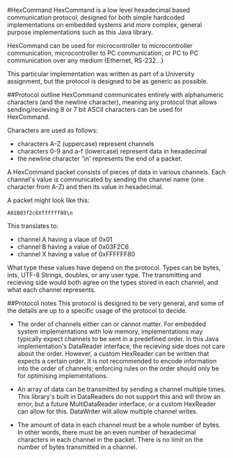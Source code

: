 #HexCommand
HexCommand is a low level hexadecimal based communication protocol, designed for both simple hardcoded implementations on embedded systems and more complex, general purpose implementations such as this Java library.

HexCommand can be used for microcontroller to microcontroller communication, microcontroller to PC communication, or PC to PC communication over any medium (Ethernet, RS-232...)

This particular implementation was written as part of a University assignment, but the protocol is designed to be as generic as possible.

##Protocol outline
HexCommand communicates entirely with alphanumeric characters (and the newline character),
meaning any protocol that allows sending/recieving 8 or 7 bit ASCII characters can be used for HexCommand.

Characters are used as follows:
- characters A-Z (uppercase) represent channels
- characters 0-9 and a-f (lowercase) represent data in hexadecimal
- the newline character '\n' represents the end of a packet.

A HexCommand packet consists of pieces of data in various channels.
Each channel's value is communicated by sending the channel name (one character from A-Z) and then its value in hexadecimal.

A packet might look like this:

`A01B03f2c6Xffffff80\n`

This translates to:

- channel A having a vlaue of 0x01
- channel B having a value of 0x03F2C6
- channel X having a value of 0xFFFFFF80

What type these values have depend on the protocol.
Types can be bytes, ints, UTF-8 Strings, doubles, or any user type.
The transmitting and recieving side would both agree on the types stored in each channel, and what each channel represents.

##Protocol notes
This protocol is designed to be very general, and some of the details are up to a specific usage of the protocol to decide.

- The order of channels either can or cannot matter. For embedded system implementations with low memory, implementations may typically expect channels to be sent in a predefined order.
In this Java implementation's DataReader interface, the recieving side does not care about the order. However, a custom HexReader can be written that expects a certain order.
It is not recommended to encode information into the order of channels; enforcing rules on the order should only be for optimising implementations.

- An array of data can be transmitted by sending a channel multiple times.
This library's built in DataReaders do not support this and will throw an error, but a future MultiDataReader interface, or a custom HexReader can allow for this.
DataWriter will allow multiple channel writes.

- The amount of data in each channel must be a whole number of bytes.
In other words, there must be an even number of hexadecimal characters in each channel in the packet.
There is no limit on the number of bytes transmitted in a channel.


